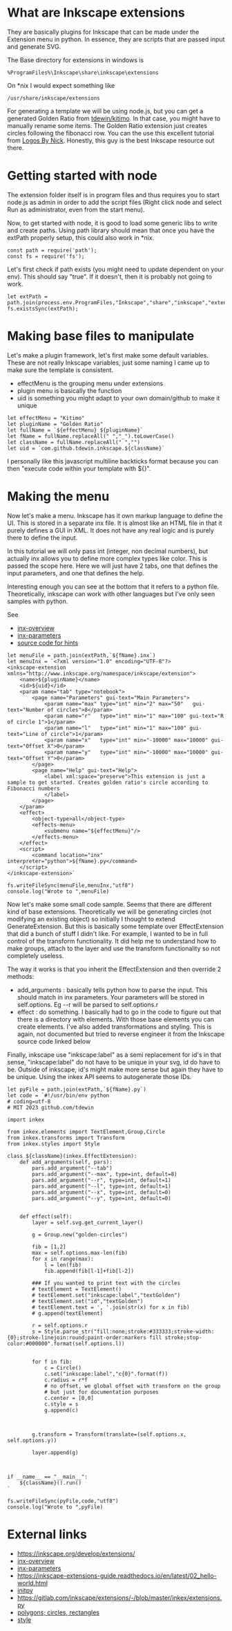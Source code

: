 # What are Inkscape extensions
They are basically plugins for Inkscape that can be made under the Extension menu in python. In essence, they are scripts that are passed input and generate SVG.


The Base directory for extensions in windows is 
```
%ProgramFiles%\Inkscape\share\inkscape\extensions
```

On *nix I would expect something like 
```
/usr/share/inkscape/extensions
```

For generating a template we will be using node.js, but you can get a generated Golden Ratio from [tdewin/kitimo](https://github.com/tdewin/kitimo). In that case, you might have to manually rename some items. The Golden Ratio extension just creates circles following the fibonacci row. You can the use this excellent tutorial from [Logos By Nick](https://www.youtube.com/watch?v=1hhAXrxVMeU). Honestly, this guy is the best Inkscape resource out there.

# Getting started with node
The extension folder itself is in program files and thus requires you to start node.js as admin in order to add the script files (Right click node and select Run as administrator, even from the start menu).

Now, to get started with node, it is good to load some generic libs to write and create paths. Using path library should mean that once you have the extPath properly setup, this could also work in *nix.

```node
const path = require('path');
const fs = require('fs');
```

Let's first check if path exists (you might need to update dependent on your env). This should say "true". If it doesn't, then it is probably not going to work.
```node
let extPath = path.join(process.env.ProgramFiles,"Inkscape","share","inkscape","extensions");
fs.existsSync(extPath);
```

# Making base files to manipulate
Let's make a plugin framework, let's first make some default variables. These are not really Inkscape variables, just some naming I came up to make sure the template is consistent.

* effectMenu is the grouping menu under extensions
* plugin menu is basically the function
* uid is something you might adapt to your own domain/github to make it unique

```node
let effectMenu = "Kitimo"
let pluginName = "Golden Ratio"
let fullName = `${effectMenu} ${pluginName}`
let fName = fullName.replaceAll(" ","_").toLowerCase()
let className = fullName.replaceAll(" ","")
let uid = `com.github.tdewin.inkscape.${className}`
```

I personally like this javascript multiline backticks format because you can then "execute code within your template with ${}". 

# Making the menu
Now let's make a menu. Inkscape has it own markup language to define the UI. This is stored in a separate inx file. It is almost like an HTML file in that it purely defines a GUI in XML. It does not have any real logic and is purely there to define the input.

In this tutorial we will only pass int (integer, non decimal numbers), but actually inx allows you to define more complex types like color. This is passed the scope here. Here we will just have 2 tabs, one that defines the input parameters, and one that defines the help.

Interesting enough you can see at the bottom that it refers to a python file. Theoretically, inkscape can work with other languages but I've only seen samples with python.

See 
* [inx-overview](https://inkscape.gitlab.io/extensions/documentation/authors/inx-overview.html)
* [inx-parameters](https://inkscape.gitlab.io/extensions/documentation/authors/inx-widgets.html#parameters)
* [source code for hints](https://gitlab.com/inkscape/inkscape/-/blob/master/src/extension/effect.cpp)
  
```node
let menuFile = path.join(extPath,`${fName}.inx`)
let menuInx = `<?xml version="1.0" encoding="UTF-8"?>
<inkscape-extension xmlns="http://www.inkscape.org/namespace/inkscape/extension">
    <name>${pluginName}</name>
    <id>${uid}</id>
    <param name="tab" type="notebook">
        <page name="Parameters" gui-text="Main Parameters">
            <param name="max" type="int" min="2" max="50"   gui-text="Number of circles">8</param>
            <param name="r"   type="int" min="1" max="100" gui-text="R of circle 1">1</param>
            <param name="l"   type="int" min="1" max="100" gui-text="Line of circle">1</param>
            <param name="x"   type="int" min="-10000" max="10000" gui-text="Offset X">0</param>
            <param name="y"   type="int" min="-10000" max="10000" gui-text="Offset Y">0</param>
        </page>
        <page name="Help" gui-text="Help">
            <label xml:space="preserve">This extension is just a sample to get started. Creates golden ratio's circle according to Fibonacci numbers
            </label>
        </page>
    </param>
    <effect>
        <object-type>all</object-type>
        <effects-menu>
            <submenu name="${effectMenu}"/>
        </effects-menu>
    </effect>
    <script>
        <command location="inx" interpreter="python">${fName}.py</command>
    </script>
</inkscape-extension>`

fs.writeFileSync(menuFile,menuInx,"utf8")
console.log("Wrote to ",menuFile)
```

Now let's make some small code sample. Seems that there are different kind of base extensions. Theoretically we will be generating circles (not modifying an existing object) so initially I thought to extend GenerateExtension. But this is basically some template over EffectExtension that did a bunch of stuff I didn't like. For example, I wanted to be in full control of the transform functionality. It did help me to understand how to make groups, attach to the layer and use the transform functionality so not completely useless.

The way it works is that you inherit the EffectExtension and then override 2 methods:
* add_arguments : basically tells python how to parse the input. This should match in inx parameters. Your parameters will be stored in self.options. Eg --r will be parsed to self.options.r
* effect : do something. I basically had to go in the code to figure out that there is a directory with elements. With those base elements you can create elements. I've also added transformations and styling. This is again, not documented but tried to reverse engineer it from the Inkscape source code linked below

Finally, inkscape use "inkscape:label" as a semi replacement for id's in that sense, "inkscape:label" do not have to be unique in your svg, id do have to be. Outside of inkscape, id's might make more sense but again they have to be unique. Using the inkex API seems to autogenerate those IDs.

```node
let pyFile = path.join(extPath,`${fName}.py`)
let code = `#!/usr/bin/env python
# coding=utf-8
# MIT 2023 github.com/tdewin

import inkex

from inkex.elements import TextElement,Group,Circle
from inkex.transforms import Transform
from inkex.styles import Style

class ${className}(inkex.EffectExtension):
    def add_arguments(self, pars):
        pars.add_argument("--tab")
        pars.add_argument("--max", type=int, default=8)
        pars.add_argument("--r", type=int, default=1)
        pars.add_argument("--l", type=int, default=1)
        pars.add_argument("--x", type=int, default=0)
        pars.add_argument("--y", type=int, default=0)


    def effect(self):
        layer = self.svg.get_current_layer()
        
        g = Group.new("golden-circles")

        fib = [1,2]
        max = self.options.max-len(fib)
        for x in range(max):
            l = len(fib)
            fib.append(fib[l-1]+fib[l-2])

        ### If you wanted to print text with the circles
        # textElement = TextElement()
        # textElement.set("inkscape:label","textGolden")
        # textElement.set("id","textGolden")
        # textElement.text = ', '.join(str(x) for x in fib)
        # g.append(textElement)

        r = self.options.r
        s = Style.parse_str("fill:none;stroke:#333333;stroke-width:{0};stroke-linejoin:round;paint-order:markers fill stroke;stop-color:#000000".format(self.options.l))

        
        for f in fib:
            c = Circle()
            c.set("inkscape:label","c{0}".format(f))
            c.radius = r*f
            # no offset, we global offset with transform on the group
            # but just for documentation purposes
            c.center = [0,0]
            c.style = s
            g.append(c)

        
        
        g.transform = Transform(translate=(self.options.x, self.options.y))

        layer.append(g)

      

if __name__ == "__main__":
    ${className}().run()
`

fs.writeFileSync(pyFile,code,"utf8")
console.log("Wrote to ",pyFile)
```


# External links
* https://inkscape.org/develop/extensions/
* [inx-overview](https://inkscape.gitlab.io/extensions/documentation/authors/inx-overview.html)
* [inx-parameters](https://inkscape.gitlab.io/extensions/documentation/authors/inx-widgets.html#parameters)
* https://inkscape-extensions-guide.readthedocs.io/en/latest/02_hello-world.html
* [initpy](https://gitlab.com/inkscape/extensions/-/blob/master/inkex/elements/__init__.py)
* https://gitlab.com/inkscape/extensions/-/blob/master/inkex/extensions.py
* [polygons; circles, rectangles](https://gitlab.com/inkscape/extensions/-/blob/master/inkex/elements/_polygons.py)
* [style](https://gitlab.com/inkscape/extensions/-/blob/master/inkex/styles.py)